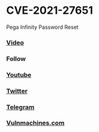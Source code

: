 # CVE-2021-27651
Pega Infinity Password Reset

### [Video](https://youtu.be/T3a6QN7p_UM)

### Follow 

### [Youtube](https://www.youtube.com/c/rapidsafeguard)
### [Twitter](https://www.twiiter.com/rapidsafeguard)
### [Telegram](https://t.me/rapidsafeguard)
### [Vulnmachines.com](https://www.vulnmachines.com)

